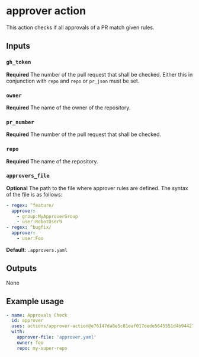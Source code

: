 # approver action

This action checks if all approvals of a PR match given rules.

## Inputs

### `gh_token`

**Required** The number of the pull request that shall be checked. Either this in conjunction with `repo` and `repo` or `pr_json` must be set.

### `owner`

**Required** The name of the owner of the repository.

### `pr_number`

**Required** The number of the pull request that shall be checked.

### `repo`

**Required** The name of the repository.

### `approvers_file`

**Optional** The path to the file where approver rules are defined. The syntax of the file is as follows:

```yaml
- regex: ^feature/
  approver:
    - group:MyApproverGroup
    - user:RobotUser9
- regex: ^bugfix/
  approver:
    - user:Foo
```

**Default**: `.approvers.yaml`

## Outputs

None

## Example usage

```yaml
- name: Approvals Check
  id: approver
  uses: actions/approver-action@e76147da8e5c81eaf017dede5645551d4b94427b
  with:
    approver-file: 'approver.yaml'
    owner: foo
    repo: my-super-repo

```
